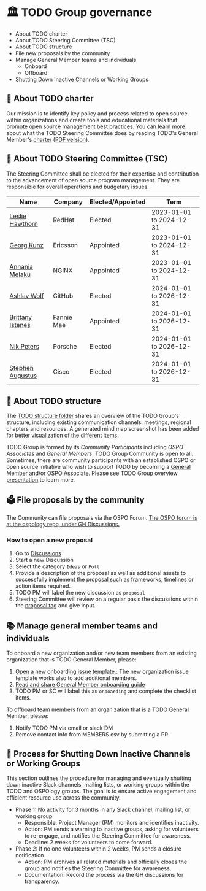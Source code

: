 # 🏛 TODO Group governance

- About TODO charter
- About TODO Steering Committee (TSC)
- About TODO structure
- File new proposals by the community
- Manage General Member teams and individuals
   - Onboard
   - Offboard
- Shutting Down Inactive Channels or Working Groups


## 📝 About TODO charter

Our mission is to identify key policy and process related to open source within organizations and create tools and educational materials that promote open source management best practices. You can learn more about what the TODO Steering Committee does by reading TODO's General Member's [charter](https://github.com/todogroup/governance/blob/master/CHARTER.adoc) ([PDF version](https://github.com/todogroup/governance/blob/master/TODO%20Charter%20and%20Agreement%20v2.0.pdf)).

## 🧭 About TODO Steering Committee (TSC)

The Steering Committee shall be elected for their expertise and contribution to the advancement of open source program management. They are responsible for overall operations and budgetary issues.

| Name | Company | Elected/Appointed | Term |
| --- | --- | --- | --- |
| [Leslie Hawthorn](https://github.com/lhawthorn) | RedHat | Elected | 2023-01-01 to 2024-12-31 |
| [Georg Kunz](https://github.com/gkunz) | Ericsson | Appointed | 2023-01-01 to 2024-12-31 |
| [Annania Melaku](https://github.com/annania) | NGINX | Appointed | 2023-01-01 to 2024-12-31 |
| [Ashley Wolf](https://github.com/ashleywolf) | GitHub | Elected | 2024-01-01 to 2026-12-31 |
| [Brittany Istenes](https://github.com/BrittanyIstenes) | Fannie Mae | Appointed | 2024-01-01 to 2026-12-31 |
| [Nik Peters](https://github.com/nikpete) | Porsche | Elected | 2024-01-01 to 2026-12-31 |
| [Stephen Augustus](https://github.com/justaugustus) | Cisco | Elected | 2024-01-01 to 2026-12-31 |

## 🧩 About TODO structure

The [TODO structure folder](https://github.com/todogroup/governance/blob/main/TODO%20Structure/structure-mindmap.md#todo-groups-structure) shares an overview of the TODO Group's structure, including existing communication channels, meetings, regional chapters and resources. A generated mind map screenshot has been added for better visualization of the different items.

TODO Group is formed by its *Community Participants* including *OSPO Associates* and *General Members*. TODO Group Community is open to all. Sometimes, there are community participants with an established OSPO or open source initiative who wish to support TODO by becoming a [General Member](https://todogroup.org/about/members/) and/or [OSPO Associate](https://todogroup.org/about/associates/). Please see [TODO Group overview presentation](https://todogroup.org/about/about-us/) to learn more.

## 🗳 File proposals by the community

The Community can file proposals via the OSPO Forum. [The OSPO forum is at the ospology repo, under GH Discussions.](https://github.com/todogroup/ospology/discussions)

### How to open a new proposal

1) Go to [Discussions](https://github.com/todogroup/ospology/discussions)
2) Start a new Discussion
3) Select the category `Ideas` or `Poll`
4) Provide a description of the proposal as well as additional assets to successfully implement the proposal such as frameworks, timelines or action items required.
5) TODO PM will label the new discussion as `proposal`
6) Steering Committee will review on a regular basis the discussions within the [proposal tag](https://github.com/todogroup/ospology/discussions?discussions_q=label%3Aproposal) and give input.

## 📚 Manage general member teams and individuals

To onboard a new organization and/or new team members from an existing organization that is TODO General Member, please:

1) [Open a new onboarding issue template.](https://github.com/todogroup/governance/issues/new/choose): The new organization issue template works also to add additional members.
2) [Read and share General Member onboarding guide](https://github.com/todogroup/governance/blob/main/onboarding/general-member.md#general-member-onboarding)
3) TODO PM or SC will label this as `onboarding` and complete the checklist items.

To offboard team members from an organization that is a TODO General Member, please:

1) Notify TODO PM via email or slack DM
2) Remove contact info from MEMBERS.csv by submitting a PR

## 🤝 Process for Shutting Down Inactive Channels or Working Groups

This section outlines the procedure for managing and eventually shutting down inactive Slack channels, mailing lists, or working groups within 
the TODO and OSPOlogy groups. The goal is to ensure active engagement and efficient resource use across the community.

- Phase 1: No activity for 3 months in any Slack channel, mailing list, or working group.
    - Responsible: Project Manager (PM) monitors and identifies inactivity.
    - Action: PM sends a warning to inactive groups, asking for volunteers to re-engage, and notifies the Steering Committee for awareness.
    - Deadline: 2 weeks for volunteers to come forward.
- Phase 2: If no one volunteers within 2 weeks, PM sends a closure notification.
    - Action: PM archives all related materials and officially closes the group and notifies the Steering Committee for awareness.
    - Documentation: Record the process via the GH discussions for transparency.


